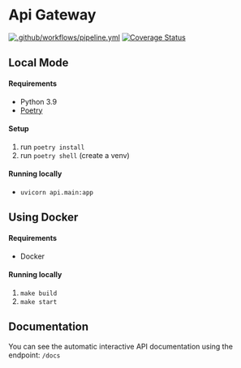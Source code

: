 # Api Gateway

[![.github/workflows/pipeline.yml](https://github.com/Team-Lisa/api-gateway/actions/workflows/pipeline.yml/badge.svg?branch=master)](https://github.com/Team-Lisa/api-gateway/actions/workflows/pipeline.yml)
[![Coverage Status](https://coveralls.io/repos/github/Team-Lisa/api-gateway/badge.svg?branch=master)](https://coveralls.io/github/Team-Lisa/api-gateway?branch=master)

## Local Mode

#### Requirements

- Python 3.9
- [Poetry](https://python-poetry.org/docs/#installation)

#### Setup
1. run ```poetry install``` 
2. run ```poetry shell``` (create a venv)

#### Running locally
- ```uvicorn api.main:app```

## Using Docker

#### Requirements
- Docker

#### Running locally

1. ```make build``` 
2. ```make start```


## Documentation
You can see the automatic interactive API documentation using the endpoint: ```/docs```
